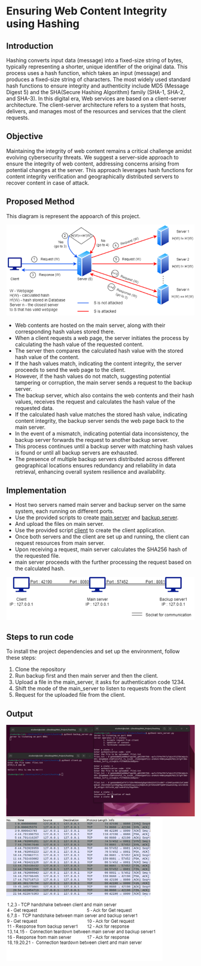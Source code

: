 # Ensuring Web Content Integrity using Hashing
## Introduction
Hashing converts input data (message) into a fixed-size string of bytes, typically representing a shorter, unique identifier of the original data. This process uses a hash function, which takes an input (message) and produces a fixed-size string of characters. The most widely used standard hash functions to ensure integrity and authenticity include MD5 (Message Digest 5) and the SHA(Secure Hashing Algorithm) family (SHA-1, SHA-2, and SHA-3).
In this digital era, Web services are based on a client-server architecture. The client-server architecture refers to a system that hosts, delivers, and manages most of the resources and services that the client requests.



## Objective
Maintaining the integrity of web content remains a critical challenge amidst evolving cybersecurity threats. We suggest a server-side approach to ensure the integrity of web content, addressing concerns arising from potential changes at the server. This approach leverages hash functions for content  integrity verification and geographically distributed servers to recover content in case of attack.
## Proposed Method
This diagram is represent the appoarch of this project.

![Proposed Method](Images/Proposed_Method.png)


* Web contents are hosted on the main server, along with their corresponding hash values stored there.
* When a client requests a web page, the server initiates the process by calculating the hash value of the requested content.
* The server then compares the calculated hash value with the stored hash value of the content.
* If the hash values match, indicating the content integrity, the server proceeds to send the web page to the client.
* However, if the hash values do not match, suggesting potential tampering or corruption, the main server sends a request to the backup server.
* The backup server, which also contains the web contents and their hash values, receives the request and calculates the hash value of the requested data.
* If the calculated hash value matches the stored hash value, indicating content integrity, the backup server sends the web page back to the main server.
* In the event of a mismatch, indicating potential data inconsistency, the backup server forwards the request to another backup server.
* This process continues until a backup server with matching hash values is found or until all backup servers are exhausted.
* The presence of multiple backup servers distributed across different geographical locations ensures redundancy and reliability in data retrieval, enhancing overall system resilience and availability.


## Implementation
- Host two servers named main server and backup server on the same system, each running on different ports.
- Use the provided scripts to create [main server](main_server.py) and [backup server](backup_server.py).
- And upload the files on main server.
- Use the provided script [client](client.py) to create the client application.
- Once both servers and the client are set up and running, the client can request resources from main server.
- Upon receiving a request, main server calculates the SHA256 hash of the requested file.
- main server proceeds with the further processing the request based on the calculated hash.



![Implementation Setup](Images/Setup.png)

## Steps to run code

To install the project dependencies and set up the environment, follow these steps:
1. Clone the repository
2. Run backup first and then main server and then the client.
3. Upload a file in the main_server, it asks for authentication code 1234.
4. Shift the mode of the main_server to listen to requests from the client
5. Request for the uploaded file from the client.
## Output
![hashing_result](Images/hashing_result.png)
![Packets](Images/Wireshark.png)

